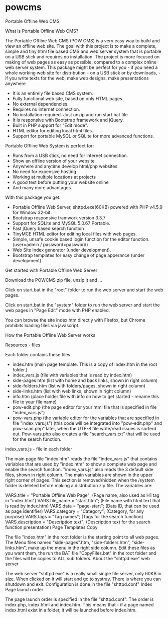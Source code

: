 # powcms
Portable Offline Web CMS

What is Portable Offline Web CMS?

The Portable Offline Web CMS (POW CMS) is a very easy way to build and view an offline web site.
The goal with this project is to make a complete, simple and tiny html file based CMS and web server system that is portable on a USB stick and requires no installation. The project is more focused on making of web pages as easy as possible, compared to a complex online web server system. This package might be perfect for you - if you need a whole working web site for distribution - on a USB stick or by downloads, - if you write texts for the web, make web designs, make presentations anywhere

- It is an entirely file based CMS system.
- Fully functional web site, based on only HTML pages.
- No external dependencies.
- Requires no internet connection.
- No installation required. Just unzip and run start.bat file
- It is responsive with Bootstrap framework and jQuery.
- Built in PHP support for "Edit mode".
- HTML editor for editing local html files.
- Support for portable MySQL or SQLite for more advanced functions.

Portable Offline Web System is perfect for:
- Runs from a USB stick, no need for internet connection.
- Show an offline version of your website
- Anywhere and anytime develop html/php websites
- No need for expensive hosting
- Working at multiple locations at projects
- A good test before putting your website online
- And many more advantages.

With this package you get:
- Portable Offline Web Server, shttpd.exe(60KB) powered with PHP v4.5.9 for Window 32-bit.
- Bootstrap responsive framwork version 3.3.7
- Support for SQLite and MySQL 5.0.67 Portable.
- Fast jQuery based search function
- TinyMCE HTML editor for editing local files with web pages.
- Simple, unsafe cookie based login function for the editor function. (user=admin / password=password)
- Web Site Index generator (under development).
- Bootstrap templates for easy change of page apperance (under development)

Get started with Portable Offline Web Server

Download the POWCMS zip file, unzip it and ...

Click on start.bat in the "root" folder to run the web server and start the web pages.

Click on start.bat in the "system" folder to run the web server and start the web pages in "Page Edit" mode with PHP enabled.

You can browse the site index.htm directly with Firefox, but Chrome prohibits loading files via javascript.

How the Portable Offline Web Server works

Resources - files

Each folder contains these files.
- index.htm (main page template. This is a copy of index.htm in the root folder.)
- index_vars.js (file with variables that is read by index.htm)
- side-pages.htm (list with home and back links, shown in right column)
- side-folders.htm (list with folders/pages, shown in right column)
- side-links.htm (list with web links, shown in right column)
- info.htm (place holder file with info on how to get started - rename this file to your file name)
- pow-edit.php (the page editor for your html file that is specified in file "index_vars.js")
- pow-vars.php (the variable editor for the variables that are specified in file "index_vars.js") (this code will be integrated into "pow-edit.php" and pow-scan.php" later, when the UTF-8 file write/read issues is sorterd out. Pow-vars.php also creates a file "search_vars.txt" that will be used for the search function.

index_vars.js - file in each folder

The main page file "index.htm" reads the file "index_vars.js" that contains variables that are used by "index.htm" to show a complete web page and enable the search function.
"index_vars.js" also reads the 3 default side files, shown in right column. The main variables are shown in the upper right corner of pages. This section is removed/hidden when the /system folder is deleted before making a distribution zip file. The variables are:

VARS.title = "Portable Offline Web Page"; (Page name, also used as H1 tag in "index.htm")
VARS.file_name = "start.htm"; (File name with html text that is read by index.htm)
VARS.data = "page-start"; (Data ID, that can be used as page identifier)
VARS.category = "Category"; (Category, for any purpose)
VARS.tags = "Tag names"; (Tags for the search function)
VARS.description = "Description text"; (Description text for the search function presentation)
Page Templates Copy

The file "index.htm" in the root folder is the starting point to all web pages.
The Menu files named "side-pages".htm, "side-folders.htm", "side-links.htm", make up the menu in the right side column.
Edit these files as you want them, the run the BAT file "CopyFiles.bat" in the root folder and the files will be copies to ALL sub folders.
About the "shttpd.exe" web server

The web server "shttpd.exe" is a really small single file server, only 60KB in size.
When clicked on it will start and go to systray. There is where you can shutdown and exit. Configuration is done in the file "shttpd.conf"
Index Page launch order

The page launch order is specified in the file "shttpd.conf".
The order is index.php, index.html and index.htm.
This means that - if a page named index.html exist in a folder, it will be launched before index.htm.
